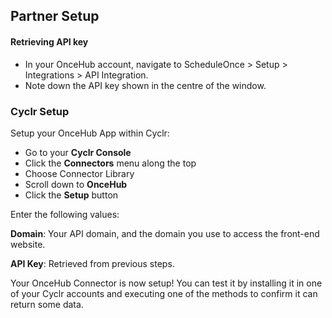 
## Partner Setup

#### Retrieving API key
*   In your OnceHub account, navigate to ScheduleOnce > Setup > Integrations > API Integration.
* Note down the API key shown in the centre of the window.

### Cyclr Setup

Setup your OnceHub App within Cyclr:

*   Go to your **Cyclr Console**
*   Click the **Connectors** menu along the top
*   Choose Connector Library
*   Scroll down to **OnceHub**
*   Click the **Setup** button

Enter the following values:

**Domain**: Your API domain, and the domain you use to access the front-end website.

**API Key**: Retrieved from previous steps.

Your OnceHub Connector is now setup! You can test it by installing it in one of your Cyclr accounts and executing one of the methods to confirm it can return some data.
